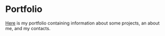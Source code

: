 # Portfolio
[Here](https://obayanju.github.io/Portfolio/) is my portfolio containing information about some projects, an about me, and my contacts.
